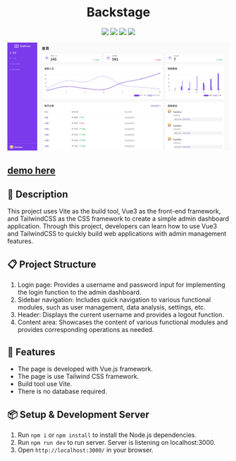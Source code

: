 <h1 align="center">Backstage</h1>
<p align="center">
  <img src="https://img.shields.io/badge/npm-v8.19.2-blue" >
  <img src="https://img.shields.io/badge/vue-v3.2.29-green">
  <img src="https://img.shields.io/badge/vite-v2.7.13-yellow">
  <img src="https://img.shields.io/badge/tailwindcss-v3.0.18-blue" >
</p>

![This is the demo page](./preview.jpg)

<h2>
<a href="https://side-project-backstage.vercel.app/">
 demo here
</a>
</h2>


## 📄 Description

This project uses Vite as the build tool, Vue3 as the front-end framework, and TailwindCSS as the CSS framework to create a simple admin dashboard application. Through this project, developers can learn how to use Vue3 and TailwindCSS to quickly build web applications with admin management features.


## 📋 Project Structure

1. Login page: Provides a username and password input for implementing the login function to the admin dashboard.
2. Sidebar navigation: Includes quick navigation to various functional modules, such as user management, data analysis, settings, etc.
3. Header: Displays the current username and provides a logout function.
4. Content area: Showcases the content of various functional modules and provides corresponding operations as needed.

## 🚀 Features

- The page is developed with Vue.js framework.
- The page is use Tailwind CSS framework.
- Build tool use Vite.
- There is no database required.


## 📦 Setup & Development Server

1. Run `npm i` or `npm install` to install the Node.js dependencies.
2. Run `npm run dev` to run server. Server is listening on localhost:3000.
3. Open `http://localhost:3000/` in your browser.

